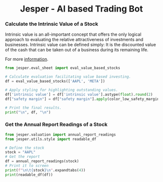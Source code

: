 <h1 align="center">
  <b>Jesper - AI based Trading Bot</b><br>
</h1>

### Calculate the Intrinsic Value of a Stock

Intrinsic value is an all-important concept that offers the only logical approach to evaluating the relative attractiveness of investments and businesses. Intrinsic value can be defined simply: It is the discounted value of the cash that can be taken out of a business during its remaining life.

For more [information](https://finmasters.com/intrinsic-value/).

```python
from jesper.eval_sheet import eval_value_based_stocks

# Calculate evaluation facilitating value based investing.
df = eval_value_based_stocks(['AAPL', 'META'])

# Apply styling for highlighting outstanding values.
df['intrinsic value'] = df['intrinsic value'].astype(float).round(2)
df["safety margin"] = df["safety margin"].apply(color_low_safety_margin_green)

# Print the final results.
print("\n", df, "\n")
```

### Get the Annual Report Readings of a Stock
```python
from jesper.valuation import annual_report_readings
from jesper.utils.style import readable_df

# Define the stock
stock = "AAPL"
# Get the report
df = annual_report_readings(stock)
# Print it to screen
print(f"\n\t{stock}\n".expandtabs(4))
print(readable_df(df))
```
